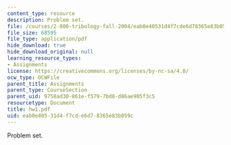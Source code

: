 ```yaml
---
content_type: resource
description: Problem set.
file: /courses/2-800-tribology-fall-2004/eab0e40531d4f7cde6d78365e83b059c_hw1.pdf
file_size: 68595
file_type: application/pdf
hide_download: true
hide_download_original: null
learning_resource_types:
- Assignments
license: https://creativecommons.org/licenses/by-nc-sa/4.0/
ocw_type: OCWFile
parent_title: Assignments
parent_type: CourseSection
parent_uid: 9758ad30-861e-f579-7bd8-d86ae905f3c5
resourcetype: Document
title: hw1.pdf
uid: eab0e405-31d4-f7cd-e6d7-8365e83b059c
---
```

Problem set.